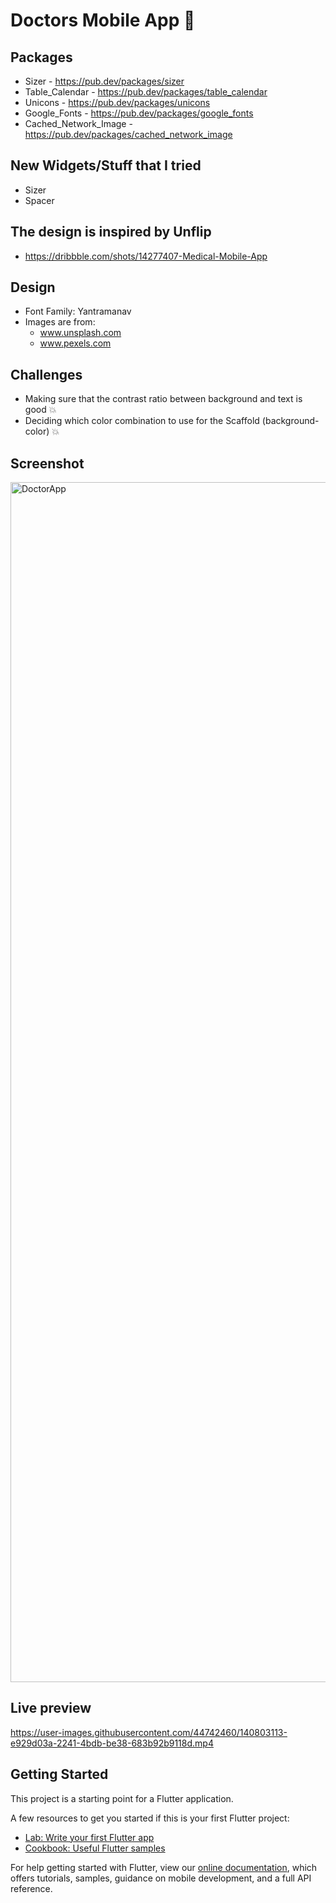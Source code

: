 # Doctors Mobile App :hospital:

## Packages
- Sizer - https://pub.dev/packages/sizer
- Table_Calendar - https://pub.dev/packages/table_calendar
- Unicons - https://pub.dev/packages/unicons
- Google_Fonts - https://pub.dev/packages/google_fonts
- Cached_Network_Image - https://pub.dev/packages/cached_network_image

## New Widgets/Stuff that I tried
- Sizer
- Spacer

 ## The design is inspired by Unflip
- https://dribbble.com/shots/14277407-Medical-Mobile-App

## Design
- Font Family: Yantramanav
- Images are from:
  - www.unsplash.com
  - www.pexels.com

## Challenges
- Making sure that the contrast ratio between background and text is good :boom:
- Deciding which color combination to use for the Scaffold (background-color) :boom:

## Screenshot
<img width="1920" alt="DoctorApp" src="https://user-images.githubusercontent.com/44742460/140801921-3144c61c-406a-4439-ac29-abc215ba2643.png">

## Live preview
https://user-images.githubusercontent.com/44742460/140803113-e929d03a-2241-4bdb-be38-683b92b9118d.mp4

## Getting Started

This project is a starting point for a Flutter application.

A few resources to get you started if this is your first Flutter project:

- [Lab: Write your first Flutter app](https://flutter.dev/docs/get-started/codelab)
- [Cookbook: Useful Flutter samples](https://flutter.dev/docs/cookbook)

For help getting started with Flutter, view our
[online documentation](https://flutter.dev/docs), which offers tutorials,
samples, guidance on mobile development, and a full API reference.
